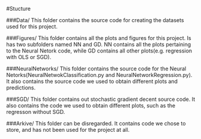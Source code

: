 #Stucture

###Data/
This folder contains the source code for creating the datasets used for this project. 

###Figures/
This folder contains all the plots and figures for this project. Is has two
subfolders named NN and GD. NN contains all the plots pertaining to the Neural Netork code, 
while GD contains all other plots(e.g. regression with OLS or SGD).

###NeuralNetworks/
This folder contains the source code for the Neural Netorks(NeuralNetwokClassification.py and NeuralNetworkRegression.py). It also contains the source code we used to obtain different plots and predictions. 

###SGD/
This folder contains out stochastic gradient decent source code. It also contains the code we used to obtain different plots, such as the regresson without SGD.

###Arkive/
This folder can be disregarded. It contains code we chose to store, and has not been used for the project at all.